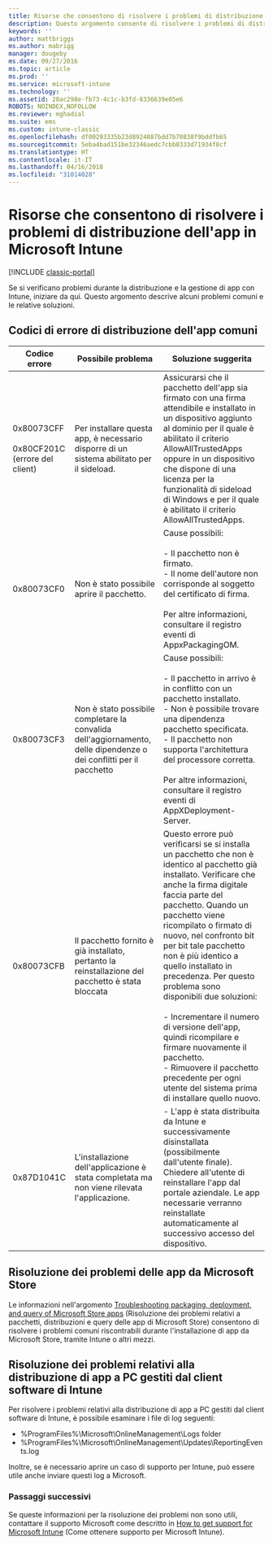 ```yaml
---
title: Risorse che consentono di risolvere i problemi di distribuzione dell'app
description: Questo argomento consente di risolvere i problemi di distribuzione dell'app in Microsoft Intune.
keywords: ''
author: mattbriggs
ms.author: mabrigg
manager: dougeby
ms.date: 09/27/2016
ms.topic: article
ms.prod: ''
ms.service: microsoft-intune
ms.technology: ''
ms.assetid: 28ac298e-fb73-4c1c-b3fd-8336639e05e6
ROBOTS: NOINDEX,NOFOLLOW
ms.reviewer: mghadial
ms.suite: ems
ms.custom: intune-classic
ms.openlocfilehash: df00293335b23d8924887bdd7b70838f9bddfb65
ms.sourcegitcommit: 5eba4bad151be32346aedc7cbb0333d71934f8cf
ms.translationtype: HT
ms.contentlocale: it-IT
ms.lasthandoff: 04/16/2018
ms.locfileid: "31014028"
---
```

# <a name="troubleshoot-app-deployment-problems-in-microsoft-intune"></a>Risorse che consentono di risolvere i problemi di distribuzione dell'app in Microsoft Intune

[!INCLUDE [classic-portal](../includes/classic-portal.md)]

Se si verificano problemi durante la distribuzione e la gestione di app con Intune, iniziare da qui. Questo argomento descrive alcuni problemi comuni e le relative soluzioni.

## <a name="common-app-deployment-error-codes"></a>Codici di errore di distribuzione dell'app comuni

|Codice errore|Possibile problema|Soluzione suggerita|
|--------------|--------------------|------------------------|
|0x80073CFF<br /><br />0x80CF201C (errore del client)|Per installare questa app, è necessario disporre di un sistema abilitato per il sideload.|Assicurarsi che il pacchetto dell'app sia firmato con una firma attendibile e installato in un dispositivo aggiunto al dominio per il quale è abilitato il criterio AllowAllTrustedApps oppure in un dispositivo che dispone di una licenza per la funzionalità di sideload di Windows e per il quale è abilitato il criterio AllowAllTrustedApps.|
|0x80073CF0|Non è stato possibile aprire il pacchetto.|Cause possibili:<br /><br />-   Il pacchetto non è firmato.<br />-   Il nome dell'autore non corrisponde al soggetto del certificato di firma.<br /><br />Per altre informazioni, consultare il registro eventi di AppxPackagingOM.|
|0x80073CF3|Non è stato possibile completare la convalida dell'aggiornamento, delle dipendenze o dei conflitti per il pacchetto|Cause possibili:<br /><br />-   Il pacchetto in arrivo è in conflitto con un pacchetto installato.<br />-   Non è possibile trovare una dipendenza pacchetto specificata.<br />-   Il pacchetto non supporta l'architettura del processore corretta.<br /><br />Per altre informazioni, consultare il registro eventi di AppXDeployment-Server.|
|0x80073CFB|Il pacchetto fornito è già installato, pertanto la reinstallazione del pacchetto è stata bloccata|Questo errore può verificarsi se si installa un pacchetto che non è identico al pacchetto già installato. Verificare che anche la firma digitale faccia parte del pacchetto. Quando un pacchetto viene ricompilato o firmato di nuovo, nel confronto bit per bit tale pacchetto non è più identico a quello installato in precedenza. Per questo problema sono disponibili due soluzioni:<br /><br />-   Incrementare il numero di versione dell'app, quindi ricompilare e firmare nuovamente il pacchetto.<br />-   Rimuovere il pacchetto precedente per ogni utente del sistema prima di installare quello nuovo.|
|0x87D1041C|L'installazione dell'applicazione è stata completata ma non viene rilevata l'applicazione.|- L'app è stata distribuita da Intune e successivamente disinstallata (possibilmente dall'utente finale). Chiedere all'utente di reinstallare l'app dal portale aziendale. Le app necessarie verranno reinstallate automaticamente al successivo accesso del dispositivo.|

## <a name="troubleshooting-apps-from-the-microsoft-store"></a>Risoluzione dei problemi delle app da Microsoft Store

Le informazioni nell'argomento [Troubleshooting packaging, deployment, and query of Microsoft Store apps](https://msdn.microsoft.com/library/windows/desktop/hh973484.aspx) (Risoluzione dei problemi relativi a pacchetti, distribuzioni e query delle app di Microsoft Store) consentono di risolvere i problemi comuni riscontrabili durante l'installazione di app da Microsoft Store, tramite Intune o altri mezzi.

## <a name="troubleshooting-app-deployment-to-pcs-managed-by-the-intune-software-client"></a>Risoluzione dei problemi relativi alla distribuzione di app a PC gestiti dal client software di Intune
Per risolvere i problemi relativi alla distribuzione di app a PC gestiti dal client software di Intune, è possibile esaminare i file di log seguenti:
- %ProgramFiles%\Microsoft\OnlineManagement\Logs folder
- %ProgramFiles%\Microsoft\OnlineManagement\Updates\ReportingEvents.log

Inoltre, se è necessario aprire un caso di supporto per Intune, può essere utile anche inviare questi log a Microsoft.


### <a name="next-steps"></a>Passaggi successivi
Se queste informazioni per la risoluzione dei problemi non sono utili, contattare il supporto Microsoft come descritto in [How to get support for Microsoft Intune](how-to-get-support-for-microsoft-intune.md) (Come ottenere supporto per Microsoft Intune).
